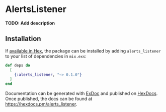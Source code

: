 # AlertsListener

**TODO: Add description**

## Installation

If [available in Hex](https://hex.pm/docs/publish), the package can be installed
by adding `alerts_listener` to your list of dependencies in `mix.exs`:

```elixir
def deps do
  [
    {:alerts_listener, "~> 0.1.0"}
  ]
end
```

Documentation can be generated with [ExDoc](https://github.com/elixir-lang/ex_doc)
and published on [HexDocs](https://hexdocs.pm). Once published, the docs can
be found at <https://hexdocs.pm/alerts_listener>.

